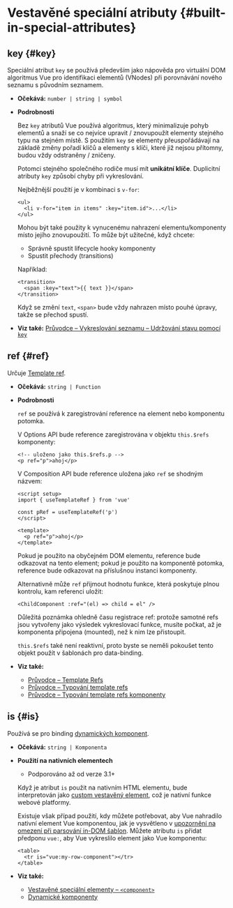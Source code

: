 # Vestavěné speciální atributy {#built-in-special-attributes}

## key {#key}

Speciální atribut `key` se používá především jako nápověda pro virtuální DOM algoritmus Vue pro identifikaci elementů (VNodes) při porovnávání nového seznamu s původním seznamem.

- **Očekává:** `number | string | symbol`

- **Podrobnosti**

  Bez `key` atributů Vue používá algoritmus, který minimalizuje pohyb elementů a snaží se co nejvíce upravit / znovupoužít elementy stejného typu na stejném místě. S&nbsp;použitím `key` se elementy přeuspořádávají na základě změny pořadí klíčů a&nbsp;elementy s klíči, které již nejsou přítomny, budou vždy odstraněny / zničeny.

  Potomci stejného společného rodiče musí mít **unikátní klíče**. Duplicitní atributy `key` způsobí chyby při vykreslování.

  Nejběžnější použití je v kombinaci s `v-for`:

  ```vue-html
  <ul>
    <li v-for="item in items" :key="item.id">...</li>
  </ul>
  ```

  Mohou být také použity k vynucenému nahrazení elementu/komponenty místo jejího znovupoužití. To může být užitečné, když chcete:

  - Správně spustit lifecycle hooky komponenty
  - Spustit přechody (transitions)

  Například:

  ```vue-html
  <transition>
    <span :key="text">{{ text }}</span>
  </transition>
  ```

  Když se změní `text`, `<span>` bude vždy nahrazen místo pouhé úpravy, takže se přechod spustí.

- **Viz také:** [Průvodce – Vykreslování seznamu – Udržování stavu pomocí `key`](/guide/essentials/list#maintaining-state-with-key)

## ref {#ref}

Určuje [Template ref](/guide/essentials/template-refs).

- **Očekává:** `string | Function`

- **Podrobnosti**

  `ref` se používá k zaregistrování reference na element nebo komponentu potomka.

  V Options API bude reference zaregistrována v objektu `this.$refs` komponenty:

  ```vue-html
  <!-- uloženo jako this.$refs.p -->
  <p ref="p">ahoj</p>
  ```

  V Composition API bude reference uložena jako `ref` se shodným názvem:

  ```vue
  <script setup>
  import { useTemplateRef } from 'vue'

  const pRef = useTemplateRef('p')
  </script>

  <template>
    <p ref="p">ahoj</p>
  </template>
  ```

  Pokud je použito na obyčejném DOM elementu, reference bude odkazovat na tento element; pokud je použito na komponentě potomka, reference bude odkazovat na příslušnou instanci komponenty.

  Alternativně může `ref` přijmout hodnotu funkce, která poskytuje plnou kontrolu, kam referenci uložit:

  ```vue-html
  <ChildComponent :ref="(el) => child = el" />
  ```

  Důležitá poznámka ohledně času registrace ref: protože samotné refs jsou vytvořeny jako výsledek vykreslovací funkce, musíte počkat, až je komponenta připojena (mounted), než k nim lze přistoupit.

  `this.$refs` také není reaktivní, proto byste se neměli pokoušet tento objekt použít v&nbsp;šablonách pro data-binding.

- **Viz také:**
  - [Průvodce – Template Refs](/guide/essentials/template-refs)
  - [Průvodce – Typování template refs](/guide/typescript/composition-api#typing-template-refs) <sup class="vt-badge ts" />
  - [Průvodce – Typování template refs komponenty](/guide/typescript/composition-api#typing-component-template-refs) <sup class="vt-badge ts" />

## is {#is}

Používá se pro binding [dynamických komponent](/guide/essentials/component-basics#dynamic-components).

- **Očekává:** `string | Komponenta`

- **Použití na nativních elementech**

  - Podporováno až od verze 3.1+

  Když je atribut `is` použit na nativním HTML elementu, bude interpretován jako [custom vestavěný element](https://html.spec.whatwg.org/multipage/custom-elements.html#custom-elements-customized-builtin-example), což je nativní funkce webové platformy.

  Existuje však případ použití, kdy můžete potřebovat, aby Vue nahradilo nativní element  Vue komponentou, jak je vysvětleno v [upozornění na omezení při parsování in-DOM šablon](/guide/essentials/component-basics#in-dom-template-parsing-caveats). Můžete atributu `is` přidat předponu `vue:`, aby Vue vykreslilo element jako Vue komponentu:

  ```vue-html
  <table>
    <tr is="vue:my-row-component"></tr>
  </table>
  ```

- **Viz také:**

  - [Vestavěné speciální elementy – `<component>`](/api/built-in-special-elements#component)
  - [Dynamické komponenty](/guide/essentials/component-basics#dynamic-components)
